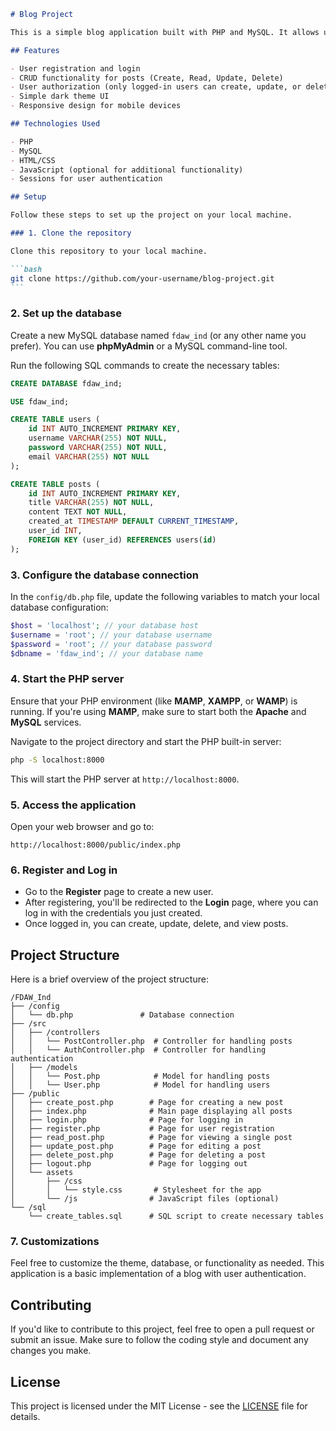 ````markdown
# Blog Project

This is a simple blog application built with PHP and MySQL. It allows users to register, log in, create posts, update posts, delete posts, and view individual posts. The project uses a dark theme and includes authentication and authorization features.

## Features

- User registration and login
- CRUD functionality for posts (Create, Read, Update, Delete)
- User authorization (only logged-in users can create, update, or delete posts)
- Simple dark theme UI
- Responsive design for mobile devices

## Technologies Used

- PHP
- MySQL
- HTML/CSS
- JavaScript (optional for additional functionality)
- Sessions for user authentication

## Setup

Follow these steps to set up the project on your local machine.

### 1. Clone the repository

Clone this repository to your local machine.

```bash
git clone https://github.com/your-username/blog-project.git
```
````

### 2. Set up the database

Create a new MySQL database named `fdaw_ind` (or any other name you prefer). You can use **phpMyAdmin** or a MySQL command-line tool.

Run the following SQL commands to create the necessary tables:

```sql
CREATE DATABASE fdaw_ind;

USE fdaw_ind;

CREATE TABLE users (
    id INT AUTO_INCREMENT PRIMARY KEY,
    username VARCHAR(255) NOT NULL,
    password VARCHAR(255) NOT NULL,
    email VARCHAR(255) NOT NULL
);

CREATE TABLE posts (
    id INT AUTO_INCREMENT PRIMARY KEY,
    title VARCHAR(255) NOT NULL,
    content TEXT NOT NULL,
    created_at TIMESTAMP DEFAULT CURRENT_TIMESTAMP,
    user_id INT,
    FOREIGN KEY (user_id) REFERENCES users(id)
);
```

### 3. Configure the database connection

In the `config/db.php` file, update the following variables to match your local database configuration:

```php
$host = 'localhost'; // your database host
$username = 'root'; // your database username
$password = 'root'; // your database password
$dbname = 'fdaw_ind'; // your database name
```

### 4. Start the PHP server

Ensure that your PHP environment (like **MAMP**, **XAMPP**, or **WAMP**) is running. If you're using **MAMP**, make sure to start both the **Apache** and **MySQL** services.

Navigate to the project directory and start the PHP built-in server:

```bash
php -S localhost:8000
```

This will start the PHP server at `http://localhost:8000`.

### 5. Access the application

Open your web browser and go to:

```
http://localhost:8000/public/index.php
```

### 6. Register and Log in

- Go to the **Register** page to create a new user.
- After registering, you'll be redirected to the **Login** page, where you can log in with the credentials you just created.
- Once logged in, you can create, update, delete, and view posts.

## Project Structure

Here is a brief overview of the project structure:

```
/FDAW_Ind
├── /config
│   └── db.php               # Database connection
├── /src
│   ├── /controllers
│   │   └── PostController.php  # Controller for handling posts
│   │   └── AuthController.php  # Controller for handling authentication
│   ├── /models
│   │   └── Post.php            # Model for handling posts
│   │   └── User.php            # Model for handling users
├── /public
│   ├── create_post.php        # Page for creating a new post
│   ├── index.php              # Main page displaying all posts
│   ├── login.php              # Page for logging in
│   ├── register.php           # Page for user registration
│   ├── read_post.php          # Page for viewing a single post
│   ├── update_post.php        # Page for editing a post
│   ├── delete_post.php        # Page for deleting a post
│   ├── logout.php             # Page for logging out
│   └── assets
│       ├── /css
│       │   └── style.css       # Stylesheet for the app
│       └── /js                # JavaScript files (optional)
└── /sql
    └── create_tables.sql      # SQL script to create necessary tables
```

### 7. **Customizations**

Feel free to customize the theme, database, or functionality as needed. This application is a basic implementation of a blog with user authentication.

## Contributing

If you'd like to contribute to this project, feel free to open a pull request or submit an issue. Make sure to follow the coding style and document any changes you make.

## License

This project is licensed under the MIT License - see the [LICENSE](LICENSE) file for details.

```

```
